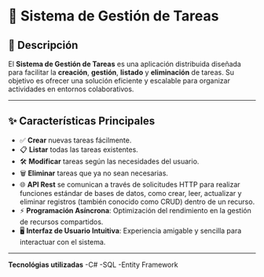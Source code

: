 # 🌟 Sistema de Gestión de Tareas  

## 📝 Descripción  
El **Sistema de Gestión de Tareas** es una aplicación distribuida diseñada para facilitar la **creación**, **gestión**, **listado** y **eliminación** de tareas. Su objetivo es ofrecer una solución eficiente y escalable para organizar actividades en entornos colaborativos.  

---

## ✨ Características Principales  
- ✅ **Crear** nuevas tareas fácilmente.  
- 📋 **Listar** todas las tareas existentes.  
- 🛠️ **Modificar** tareas según las necesidades del usuario.  
- 🗑️ **Eliminar** tareas que ya no sean necesarias.  
- 🌐 **API Rest** se comunican a través de solicitudes HTTP para realizar funciones estándar de bases de datos, como crear, leer, actualizar y eliminar registros (también conocido como CRUD) dentro de un recurso.
- ⚡ **Programación Asíncrona**: Optimización del rendimiento en la gestión de recursos compartidos.  
- 🖥️ **Interfaz de Usuario Intuitiva**: Experiencia amigable y sencilla para interactuar con el sistema.

---
**Tecnológias utilizadas**
-C#
-SQL
-Entity Framework
